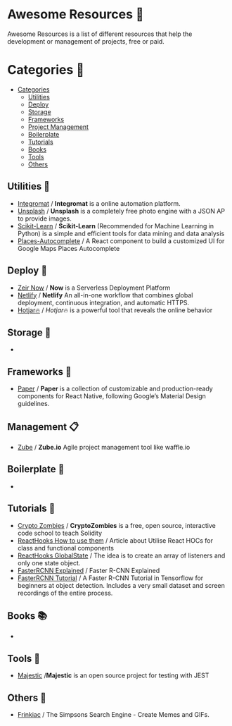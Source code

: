 # Awesome Resources :notebook:
Awesome Resources is a list of different resources that help the development or management of projects, free or paid.

# Categories :bookmark_tabs:

- [Categories](#categories)
    - [Utilities](#utilities-wrench)
    - [Deploy](#deploy-electric_plug)
    - [Storage ](#storage-floppy_disk)
    - [Frameworks](#frameworks-art)
    - [Project Management](#management-clipboard)
    - [Boilerplate](#boilerplate-gem)
    - [Tutorials](#tutorials-notebook_with_decorative_cover)
    - [Books](#books-books)
    - [Tools](#tools-flashlight)
    - [Others](#others-christmas_tree)
  
  
## Utilities :wrench:
* [Integromat](https://www.integromat.com/en/) / **Integromat** is a online automation platform.
* [Unsplash](https://unsplash.com/developers) / **Unsplash** is a completely free photo engine with a JSON AP to provide images.
* [Scikit-Learn](https://scikit-learn.org/stable/) / **Scikit-Learn** (Recommended for Machine Learning in Python) is a simple and efficient tools for data mining and data analysis
* [Places-Autocomplete](https://github.com/hibiken/react-places-autocomplete) / A React component to build a customized UI for Google Maps Places Autocomplete
## Deploy :electric_plug:
* [Zeir Now](https://zeit.co/now) / **Now** is a Serverless Deployment Platform
* [Netlify](https://www.netlify.com/) / **Netlify** An all-in-one workflow that combines global deployment, continuous integration, and automatic HTTPS.
* [Hotjar:fire:](https://www.hotjar.com) / *Hotjar*:fire: is a powerful tool that reveals the online behavior
## Storage :floppy_disk:
*

## Frameworks :art:
* [Paper](https://callstack.github.io/react-native-paper/) / **Paper** is a collection of customizable and production-ready components for React Native, following Google’s Material Design guidelines.

## Management :clipboard:
* [Zube](https://zube.io) / **Zube.io** Agile project management tool like waffle.io

## Boilerplate :gem:
*

## Tutorials :notebook_with_decorative_cover:
* [Crypto Zombies](https://cryptozombies.io/en/course) / **CryptoZombies** is a free, open source, interactive code school to teach Solidity
* [ReactHooks How to use them](https://medium.com/@rossbulat/how-to-use-react-higher-order-components-c0be6821eb6c) / Article about Utilise React HOCs for class and functional components
* [ReactHooks GlobalState](https://medium.com/javascript-in-plain-english/state-management-with-react-hooks-no-redux-or-context-api-8b3035ceecf8) / The idea is to create an array of listeners and only one state object.
* [FasterRCNN Explained](https://medium.com/@smallfishbigsea/faster-r-cnn-explained-864d4fb7e3f8) / Faster R-CNN Explained
* [FasterRCNN Tutorial](https://github.com/jaspereb/FasterRCNNTutorial) / A Faster R-CNN Tutorial in Tensorflow for beginners at object detection. Includes a very small dataset and screen recordings of the entire process.

## Books :books:
*

## Tools :flashlight:
* [Majestic](https://github.com/Raathigesh/majestic/) /**Majestic** is an open source project for testing with JEST

## Others :christmas_tree:
* [Frinkiac](https://frinkiac.com/) / The Simpsons Search Engine - Create Memes and GIFs.
